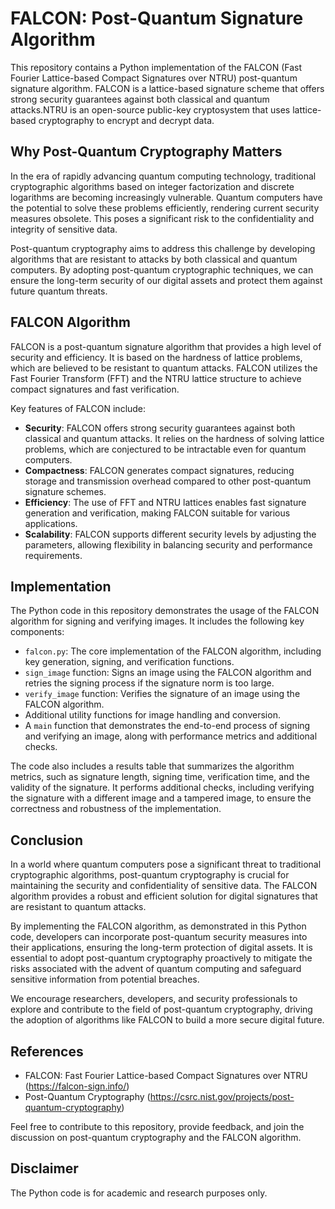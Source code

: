 # FALCON: Post-Quantum Signature Algorithm

This repository contains a Python implementation of the FALCON (Fast Fourier Lattice-based Compact Signatures over NTRU) post-quantum signature algorithm. FALCON is a lattice-based signature scheme that offers strong security guarantees against both classical and quantum attacks.NTRU is an open-source public-key cryptosystem that uses lattice-based cryptography to encrypt and decrypt data.

## Why Post-Quantum Cryptography Matters

In the era of rapidly advancing quantum computing technology, traditional cryptographic algorithms based on integer factorization and discrete logarithms are becoming increasingly vulnerable. Quantum computers have the potential to solve these problems efficiently, rendering current security measures obsolete. This poses a significant risk to the confidentiality and integrity of sensitive data.

Post-quantum cryptography aims to address this challenge by developing algorithms that are resistant to attacks by both classical and quantum computers. By adopting post-quantum cryptographic techniques, we can ensure the long-term security of our digital assets and protect them against future quantum threats.

## FALCON Algorithm

FALCON is a post-quantum signature algorithm that provides a high level of security and efficiency. It is based on the hardness of lattice problems, which are believed to be resistant to quantum attacks. FALCON utilizes the Fast Fourier Transform (FFT) and the NTRU lattice structure to achieve compact signatures and fast verification.

Key features of FALCON include:

- **Security**: FALCON offers strong security guarantees against both classical and quantum attacks. It relies on the hardness of solving lattice problems, which are conjectured to be intractable even for quantum computers.
- **Compactness**: FALCON generates compact signatures, reducing storage and transmission overhead compared to other post-quantum signature schemes.
- **Efficiency**: The use of FFT and NTRU lattices enables fast signature generation and verification, making FALCON suitable for various applications.
- **Scalability**: FALCON supports different security levels by adjusting the parameters, allowing flexibility in balancing security and performance requirements.

## Implementation

The Python code in this repository demonstrates the usage of the FALCON algorithm for signing and verifying images. It includes the following key components:

- `falcon.py`: The core implementation of the FALCON algorithm, including key generation, signing, and verification functions.
- `sign_image` function: Signs an image using the FALCON algorithm and retries the signing process if the signature norm is too large.
- `verify_image` function: Verifies the signature of an image using the FALCON algorithm.
- Additional utility functions for image handling and conversion.
- A `main` function that demonstrates the end-to-end process of signing and verifying an image, along with performance metrics and additional checks.

The code also includes a results table that summarizes the algorithm metrics, such as signature length, signing time, verification time, and the validity of the signature. It performs additional checks, including verifying the signature with a different image and a tampered image, to ensure the correctness and robustness of the implementation.

## Conclusion

In a world where quantum computers pose a significant threat to traditional cryptographic algorithms, post-quantum cryptography is crucial for maintaining the security and confidentiality of sensitive data. The FALCON algorithm provides a robust and efficient solution for digital signatures that are resistant to quantum attacks.

By implementing the FALCON algorithm, as demonstrated in this Python code, developers can incorporate post-quantum security measures into their applications, ensuring the long-term protection of digital assets. It is essential to adopt post-quantum cryptography proactively to mitigate the risks associated with the advent of quantum computing and safeguard sensitive information from potential breaches.

We encourage researchers, developers, and security professionals to explore and contribute to the field of post-quantum cryptography, driving the adoption of algorithms like FALCON to build a more secure digital future.

## References

- FALCON: Fast Fourier Lattice-based Compact Signatures over NTRU (https://falcon-sign.info/)
- Post-Quantum Cryptography (https://csrc.nist.gov/projects/post-quantum-cryptography)

Feel free to contribute to this repository, provide feedback, and join the discussion on post-quantum cryptography and the FALCON algorithm.

## Disclaimer
The Python code is for academic and research purposes only.

